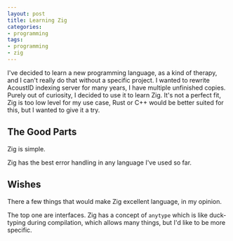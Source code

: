 ```yaml
---
layout: post
title: Learning Zig
categories:
- programming
tags:
- programming
- zig
---
```


I've decided to learn a new programming language, as a kind of therapy, and I can't really do that without a specific project.
I wanted to rewrite AcoustID indexing server for many years, I have multiple unfinished copies. Purely out of curiosity,
I decided to use it to learn Zig. It's not a perfect fit, Zig is too low level for my use case, Rust or C++ would be better
suited for this, but I wanted to give it a try.

## The Good Parts

Zig is simple.

Zig has the best error handling in any language I've used so far.

## Wishes

There a few things that would make Zig excellent language, in my opinion.

The top one are interfaces. Zig has a concept of `anytype` which is like duck-typing during compilation, which allows many things, but I'd like to be more specific.


